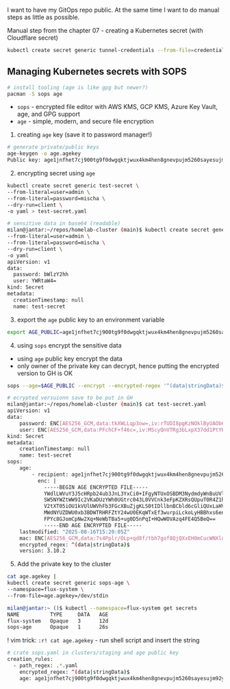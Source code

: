 I want to have my GitOps repo public. At the same time I want to do manual steps as little as possible.

Manual step from the chapter 07 - creating a Kubernetes secret (with Cloudflare secret)

```bash
kubectl create secret generic tunnel-credentials --from-file=credentials.json=.cloudflared/cf838265-1863-4c1b-a710-f8bb9fbf038b.json
```


## Managing Kubernetes secrets with SOPS

```bash
# install tooling (age is like gpg but newer?)
pacman -S sops age
```
- `sops` - encrypted file editor with AWS KMS, GCP KMS, Azure Key Vault, age, and GPG support
- `age` - simple, modern, and secure file encryption

1. creating `age` key (save it to password manager!)
   
```bash
# generate private/public keys
age-keygen -o age.agekey
Public key: age1jnfhet7cj900tg9f0dwgqktjwux4km4hen8gnevpujm5260sayesujm92y
```
   
2. encrypting secret using `age`
   
```bash
kubectl create secret generic test-secret \
--from-literal=user=admin \
--from-literal=password=mischa \
--dry-run=client \
-o yaml > test-secret.yaml
```

```bash
# sensitive data in base64 (readable)
milan@jantar:~/repos/homelab-cluster (main)$ kubectl create secret generic test-secret \
--from-literal=user=admin \
--from-literal=password=mischa \
--dry-run=client \
-o yaml
apiVersion: v1
data:
  password: bWlzY2hh
  user: YWRtaW4=
kind: Secret
metadata:
  creationTimestamp: null
  name: test-secret
```
3. export the `age` public key to an environment variable

```bash
export AGE_PUBLIC=age1jnfhet7cj900tg9f0dwgqktjwux4km4hen8gnevpujm5260sayesujm92y
```

4. using `sops` encrypt the sensitive data
   
- using `age` public key encrypt the data
- only owner of the private key can decrypt, hence putting the encrypted version to GH is OK 

```bash
sops --age=$AGE_PUBLIC --encrypt --encrypted-regex '^(data|stringData)$' --in-place test-secret.yaml
```

```bash
# ecrypted versuionn save to be put in GH
milan@jantar:~/repos/homelab-cluster (main)$ cat test-secret.yaml
apiVersion: v1
data:
    password: ENC[AES256_GCM,data:tkXWLLqp3ow=,iv:rTUDI8pgKzNOklByUAOb6t3Q6nR4txUWHGFcS0cbu0s=,tag:LHW5/Psei7/RHNm/Hncnzg==,type:str]
    user: ENC[AES256_GCM,data:PFchCF+f46c=,iv:MScyQnVTRg3bLxpX37dd1PtYK0cbyjzIZQz5hHX4Lgc=,tag:jug71d65NGM+EP5xmarspw==,type:str]
kind: Secret
metadata:
    creationTimestamp: null
    name: test-secret
sops:
    age:
        - recipient: age1jnfhet7cj900tg9f0dwgqktjwux4km4hen8gnevpujm5260sayesujm92y
          enc: |
            -----BEGIN AGE ENCRYPTED FILE-----
            YWdlLWVuY3J5cHRpb24ub3JnL3YxCi0+IFgyNTUxOSBDM3NydmdyWnBuUVlUZllp
            SW5NYWZtWW9Ic2VKaDUzYWh0UGtrc043L0VVCnk3eFpKZXRsQUpuT0R4Z1hxZjBU
            V2tXT05iOU1kVUlUWVhFb3FGcXBuZjgKLS0tIDllbnBCbld6cGliQUxLaHVBZzE5
            MWdNYUZDWU0xb3BDWTRHRFZtY24wU0EKqWTxEf3wurpiLckoLyHBBhxs6enaqFa9
            FPYc8GJomCpNw2Xq+NeWbTBa5+ug0D5nPqI+HQwWOVAzq4FE4Q5BeQ==
            -----END AGE ENCRYPTED FILE-----
    lastmodified: "2025-08-16T15:20:05Z"
    mac: ENC[AES256_GCM,data:7s4Pplr/OLp+qd8f/tbh7gof8QjQXxEH0mCucWNXlqP/BWVA6okXhtEuUCwv7IpR/pizSTknG/LkrLRw5fABxy5QYe6nqPwRCQltOZuaDZUY8eviAGzXAqxtNtuCf28TSqrC40yElWjvnCNcoJAOA2n0wJepcae2m7scaBBp0U4=,iv:jmOHnv0E6piGx8mhpKOFDxCyY980rWCfOjCZWalnetw=,tag:JfvMxxpbgOO8QGe+4C6Jhg==,type:str]
    encrypted_regex: ^(data|stringData)$
    version: 3.10.2
```

5. Add the private key to the cluster

```bash
cat age.agekey |
kubectl create secret generic sops-age \
--namespace=flux-system \
--from-file=age.agekey=/dev/stdin
```

```bash
milan@jantar:~ ()$ kubectl --namespace=flux-system get secrets
NAME          TYPE     DATA   AGE
flux-system   Opaque   3      12d
sops-age      Opaque   1      26s
```

! vim trick: `:r! cat age.agekey` - run shell script and insert the string

```bash
# crate sops.yaml in clusters/staging and age public key
creation_rules:
  - path_regex: .*.yaml
    encrypted_regex: ^(data|stringData)$
    age: age1jnfhet7cj900tg9f0dwgqktjwux4km4hen8gnevpujm5260sayesujm92y
```